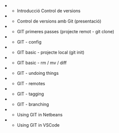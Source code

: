 - - Introducció Control de versions
- - Control de versions amb Git (presentació)
- - GIT primeres passes (projecte remot - git clone)
- - GIT - config
- - GIT basic - projecte local (git init)
- - GIT basic - rm / mv / diff
- - GIT - undoing things
- - GIT - remotes
- - GIT - tagging
- - GIT - branching
- - Using GIT in Netbeans
- - Using GIT in VSCode
